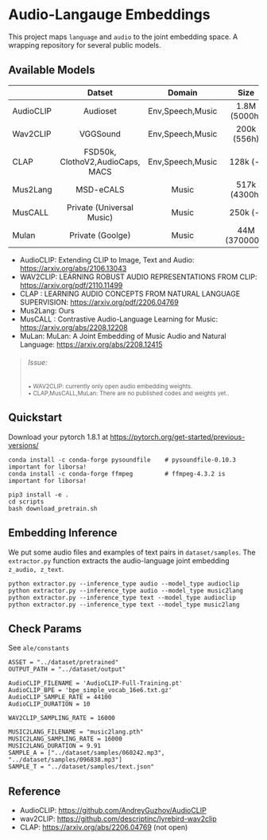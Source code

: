 # Audio-Langauge Embeddings

This project maps `language` and `audio` to the joint embedding space. A wrapping repository for several public models.


## Available Models


|           |              Datset              |      Domain      |      Size     |    SR   | Vocab | Modality |  Mapping | Available |
|-----------|:--------------------------------:|:----------------:|:-------------:|:-------:|:-----:|:--------:|:--------:|:---------:|
| AudioCLIP |             Audioset             | Env,Speech,Music |  1.8M (5000h) | 44.1kHz |  527  |   A,V,T  | A-V, A-T |     ✅     |
| Wav2CLIP  |             VGGSound             | Env,Speech,Music |  200k (556h)  |  16kHz  |  309  |   A,V,T  |    A-V   |           |
| CLAP      | FSD50k, ClothoV2,AudioCaps, MACS | Env,Speech,Music |    128k (-)   | 44.1KHz |   -   |    A,T   |    A-T   |           |
| Mus2Lang  |             MSD-eCALS            |       Music      |  517k (4300h) |  16kHz  |  1054 |    A,T   |    A-T   |     ✅     |
| MusCALL   |     Private (Universal Music)    |       Music      |    250k (-)   |  16kHz  |   -   |    A,T   |    A-T   |           |
| Mulan     |         Private (Goolge)         |       Music      | 44M (370000h) |    -    |   -   |    A,T   |    A-T   |           |


- AudioCLIP: Extending CLIP to Image, Text and Audio: https://arxiv.org/abs/2106.13043
- WAV2CLIP: LEARNING ROBUST AUDIO REPRESENTATIONS FROM CLIP: https://arxiv.org/pdf/2110.11499
- CLAP : LEARNING AUDIO CONCEPTS FROM NATURAL LANGUAGE SUPERVISION: https://arxiv.org/pdf/2206.04769
- Mus2Lang: Ours
- MusCALL : Contrastive Audio-Language Learning for Music: https://arxiv.org/abs/2208.12208
- MuLan: MuLan: A Joint Embedding of Music Audio and Natural Language: https://arxiv.org/abs/2208.12415

> ###### Issue:
> 
> <sub>• WAV2CLIP: currently only open audio embedding weights.<br /> • CLAP,MusCALL,MuLan: There are no published codes and weights yet..<br /></sub>


## Quickstart
Download your pytorch 1.8.1 at https://pytorch.org/get-started/previous-versions/

```
conda install -c conda-forge pysoundfile    # pysoundfile-0.10.3 important for liborsa!
conda install -c conda-forge ffmpeg         # ffmpeg-4.3.2 is important for liborsa!

pip3 install -e .
cd scripts
bash download_pretrain.sh
```

## Embedding Inference
We put some audio files and examples of text pairs in `dataset/samples`. 
The `extractor.py` function extracts the audio-language joint embedding `z_audio, z_text`.

```
python extractor.py --inference_type audio --model_type audioclip
python extractor.py --inference_type audio --model_type music2lang
python extractor.py --inference_type text --model_type audioclip
python extractor.py --inference_type text --model_type music2lang
```

## Check Params
See `ale/constants`

```
ASSET = "../dataset/pretrained"
OUTPUT_PATH = "../dataset/output"

AudioCLIP_FILENAME = 'AudioCLIP-Full-Training.pt'
AudioCLIP_BPE = 'bpe_simple_vocab_16e6.txt.gz'
AudioCLIP_SAMPLE_RATE = 44100
AudioCLIP_DURATION = 10

WAV2CLIP_SAMPLING_RATE = 16000

MUSIC2LANG_FILENAME = "music2lang.pth"
MUSIC2LANG_SAMPLING_RATE = 16000
MUSIC2LANG_DURATION = 9.91
SAMPLE_A = ["../dataset/samples/060242.mp3", "../dataset/samples/096838.mp3"]
SAMPLE_T = "../dataset/samples/text.json"
```


## Reference

- AudioCLIP: https://github.com/AndreyGuzhov/AudioCLIP
- wav2CLIP: https://github.com/descriptinc/lyrebird-wav2clip
- CLAP: https://arxiv.org/abs/2206.04769 (not open)